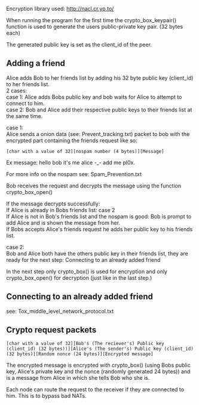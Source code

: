 Encryption library used: http://nacl.cr.yp.to/


When running the program for the first time the crypto_box_keypair() function is used to 
generate the users public-private key pair. (32 bytes each)

The generated public key is set as the client_id of the peer.

Adding a friend
---------------

Alice adds Bob to her friends list by adding his 32 byte public key (client_id) to her friends list.  
2 cases:  
case 1: Alice adds Bobs public key and bob waits for Alice to attempt to connect to him.  
case 2: Bob and Alice add their respective public keys to their friends list at the same time.  
    
case 1:  
Alice sends a onion data (see: Prevent_tracking.txt) packet to bob with the encrypted part containing the friends request like so:  
```
[char with a value of 32][nospam number (4 bytes)][Message]
```

Ex message: hello bob it's me alice -_- add me pl0x.

For more info on the nospam see: Spam_Prevention.txt
        
Bob receives the request and decrypts the message using the function crypto_box_open()
        
If the message decrypts successfully:   
If Alice is already in Bobs friends list: case 2  
If Alice is not in Bob's friends list and the nospam is good: Bob is prompt to add Alice and is shown the message from her.  
If Bobs accepts Alice's friends request he adds her public key to his friends list.  

case 2:  
Bob and Alice both have the others public key in their friends list, they are ready for the next step:   Connecting to an already added friend

In the next step only crypto_box() is used for encryption and only crypto_box_open() for decryption (just like in the last step.)


Connecting to an already added friend
-------------------------------------

see: Tox_middle_level_network_protocol.txt

Crypto request packets
--------------------------------------

```
[char with a value of 32][Bob's (The reciever's) Public key (client_id) (32 bytes))][Alice's (The sender's) Public key (client_id) (32 bytes)][Random nonce (24 bytes)][Encrypted message]
```

The encrypted message is encrypted with crypto_box() (using Bobs public key, Alice's private key and the nonce (randomly generated 24 bytes)) and is a message from Alice in which she tells Bob who she is.

Each node can route the request to the receiver if they are connected to him. This is to bypass bad NATs.
